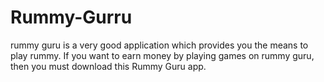# Rummy-Gurru
rummy guru is a very good application which provides you the means to play rummy. If you want to earn money by playing games on rummy guru, then you must download this Rummy Guru app.
